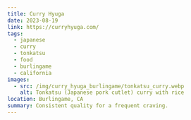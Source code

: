 ```yaml
---
title: Curry Hyuga
date: 2023-08-19
link: https://curryhyuga.com/
tags:
  - japanese
  - curry
  - tonkatsu
  - food
  - burlingame
  - california
images:
  - src: /img/curry_hyuga_burlingame/tonkatsu_curry.webp
    alt: Tonkatsu (Japanese pork cutlet) curry with rice
location: Burlingame, CA
summary: Consistent quality for a frequent craving.
---
```

